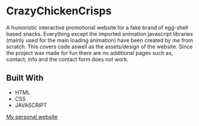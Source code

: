 # CrazyChickenCrisps



A humoristic interactive promotional website for a fake brand of egg-shell based snacks. Everything except the imported animation javascript libraries (mainly used for the main loading animation) have been created by me from scratch. This covers code aswell as the assets/design of the website. Since the project was made for fun there are no additional pages such as, contact, info and the contact form does not work.



## Built With

*  HTML
*  CSS
*  JAVASCRIPT


 [My personal website](https://williamkalin.netlify.com/)
